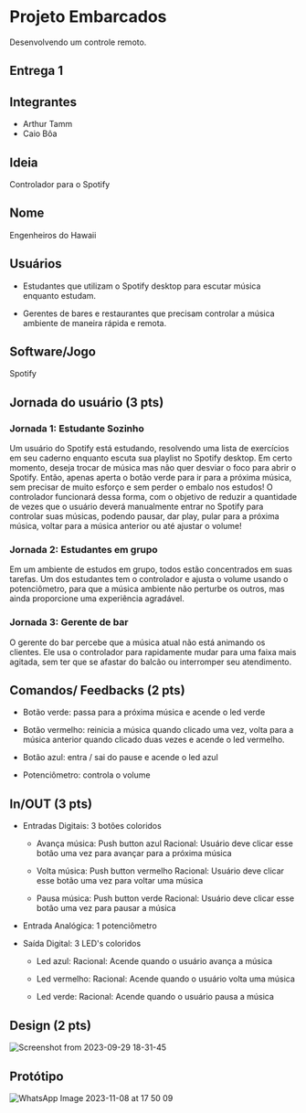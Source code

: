 # Projeto Embarcados

Desenvolvendo um controle remoto.

## Entrega 1

## Integrantes

- Arthur Tamm
- Caio Bôa

## Ideia

Controlador para o Spotify

## Nome

Engenheiros do Hawaii

## Usuários 

- Estudantes que utilizam o Spotify desktop para escutar música enquanto estudam.

- Gerentes de bares e restaurantes que precisam controlar a música ambiente de maneira rápida e remota.

## Software/Jogo 

Spotify

## Jornada do usuário (3 pts)

### Jornada 1: Estudante Sozinho

Um usuário do Spotify está estudando, resolvendo uma lista de exercícios em seu caderno enquanto escuta sua playlist no Spotify desktop. Em certo momento, deseja trocar de música mas não quer desviar o foco para abrir o Spotify. Então, apenas aperta o botão verde para ir para a próxima música, sem precisar de muito esforço e sem perder o embalo nos estudos! O controlador funcionará dessa forma, com o objetivo de reduzir a quantidade de vezes que o usuário deverá manualmente entrar no Spotify para controlar suas músicas, podendo pausar, dar play, pular para a próxima música, voltar para a música anterior ou até ajustar o volume!

### Jornada 2: Estudantes em grupo

Em um ambiente de estudos em grupo, todos estão concentrados em suas tarefas. Um dos estudantes tem o controlador e ajusta o volume usando o potenciômetro, para que a música ambiente não perturbe os outros, mas ainda proporcione uma experiência agradável.

### Jornada 3: Gerente de bar

O gerente do bar percebe que a música atual não está animando os clientes. Ele usa o controlador para rapidamente mudar para uma faixa mais agitada, sem ter que se afastar do balcão ou interromper seu atendimento.

## Comandos/ Feedbacks (2 pts)

- Botão verde: passa para a próxima música e acende o led verde

- Botão vermelho: reinicia a música quando clicado uma vez, volta para a música anterior quando clicado duas vezes e acende o led vermelho.

- Botão azul: entra / sai do pause e acende o led azul

- Potenciômetro: controla o volume


## In/OUT (3 pts)

- Entradas Digitais: 3 botões coloridos
   - Avança música: Push button azul
     Racional: Usuário deve clicar esse botão uma vez para avançar para a próxima música

   - Volta música: Push button vermelho
     Racional: Usuário deve clicar esse botão uma vez para voltar uma música

   - Pausa música: Push button verde
     Racional: Usuário deve clicar esse botão uma vez para pausar a música

- Entrada Analógica: 1 potenciômetro

- Saída Digital: 3 LED's coloridos
   - Led azul:
     Racional: Acende quando o usuário avança a música

   - Led vermelho:
     Racional: Acende quando o usuário volta uma música

   - Led verde:
     Racional: Acende quando o usuário pausa a música

## Design (2 pts)
![Screenshot from 2023-09-29 18-31-45](https://github.com/insper-classroom/23b-emb-proj-engenheiros-do-hawaii/assets/92441863/75035412-aff8-434c-9004-8680a21a9431)

## Protótipo
![WhatsApp Image 2023-11-08 at 17 50 09](https://github.com/insper-classroom/23b-emb-proj-engenheiros-do-hawaii/assets/92441863/13a6a943-ddd1-40e4-bd7c-f3679250ddf8)


